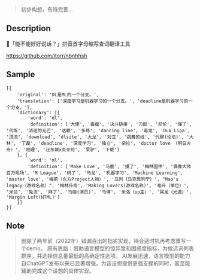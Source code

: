 > 初步构想，有待完善...

## Description
🤖「能不能好好说话？」拼音首字母缩写查词翻译工具

https://github.com/itorr/nbnhhsh

## Sample
```
[{
	'original': 'DL是ML的一个分支。',
	'translation': ['深度学习是机器学习的一个分支。', 'deadline是机器学习的一个分支。'],
	'dictionary': [{
		'word': 'dl',
		'definition': ['大佬', '毒瘤', '决斗链接', '刀郎', '邓伦', '懂了', '代练', '消逝的光芒', '达赖', '多练', 'dancing line', '毒龙', 'Dua Lipa', '顶流', 'download', 'dlsite', '大龙', '对立', '跳舞的线', '代聊(论坛)', '大林', '丁磊', 'deadline', '深度学习', '独立', '朵拉', 'doctor love （明日方舟）', '地理', '汪东城x炎亚纶', '呆驴', '下载']
	}, {
		'word': 'ml',
		'definition': ['Make Love', '马鹿', '摸了', '梅林固件', '偶像大师百万现场', 'M League', '码了', '马龙', '机器学习', 'Machine Learning', 'master love', '梅莉（东方Project人物）', '马列（马克思列宁）', "Mao's legacy（游戏名称）", '梅林传奇', 'Making Lovers(游戏名称)', '毫升（单位）', '米兰', '免流', '麻了', '马丽(演员)', '马琳', '米洛（up主）', '冥龙（光遇）', 'Margin Left(HTML)']
	}]
}]
```

## Note

> 删除了两年前（2022年）错漏百出的拙劣实现，待合适时机再考虑重写一个demo。
> 原有思路：借助语言模型的惊异度和困惑度指标，为候选词列表排序，并选择信息量最低的高确定性选项。
> AI发展迅速，语言模型的能力自ChatGPT发布以来已显著增强。为该设想提供更强支撑的同时，甚至能辅助完成这个设想的具体实现。
